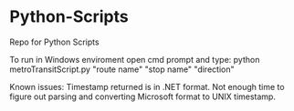 # Python-Scripts
Repo for Python Scripts

To run in Windows enviroment open cmd prompt and type:
python metroTransitScript.py "route name" "stop name" "direction"

Known issues:
Timestamp returned is in .NET format. Not enough time to figure out parsing and converting Microsoft format to UNIX timestamp.
